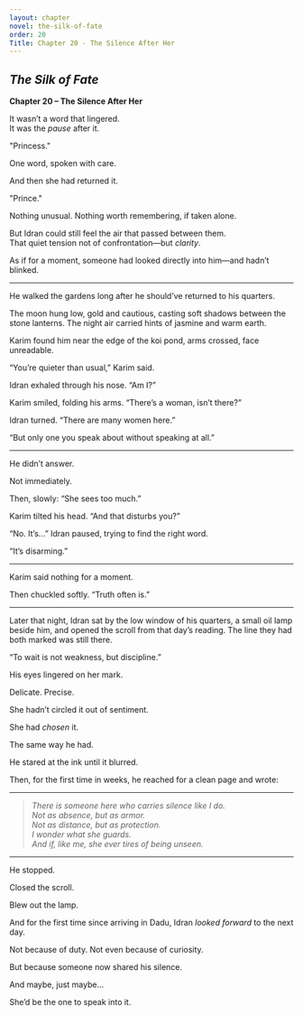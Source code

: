 ```yaml
---
layout: chapter
novel: the-silk-of-fate
order: 20
Title: Chapter 20 - The Silence After Her
---
```


## *The Silk of Fate*  
**Chapter 20 – The Silence After Her**

It wasn’t a word that lingered.  
It was the *pause* after it.

"Princess."

One word, spoken with care.

And then she had returned it.

"Prince."

Nothing unusual. Nothing worth remembering, if taken alone.

But Idran could still feel the air that passed between them.  
That quiet tension not of confrontation—but *clarity*.

As if for a moment, someone had looked directly into him—and hadn’t blinked.

---

He walked the gardens long after he should’ve returned to his quarters.

The moon hung low, gold and cautious, casting soft shadows between the stone lanterns. The night air carried hints of jasmine and warm earth.

Karim found him near the edge of the koi pond, arms crossed, face unreadable.

“You’re quieter than usual,” Karim said.

Idran exhaled through his nose. “Am I?”

Karim smiled, folding his arms. “There’s a woman, isn’t there?”

Idran turned. “There are many women here.”

“But only one you speak about without speaking at all.”

---

He didn’t answer.

Not immediately.

Then, slowly: “She sees too much.”

Karim tilted his head. “And that disturbs you?”

“No. It’s…” Idran paused, trying to find the right word.

“It’s disarming.”

---

Karim said nothing for a moment.

Then chuckled softly. “Truth often is.”

---

Later that night, Idran sat by the low window of his quarters, a small oil lamp beside him, and opened the scroll from that day’s reading. The line they had both marked was still there.

“To wait is not weakness, but discipline.”

His eyes lingered on her mark.

Delicate. Precise.

She hadn’t circled it out of sentiment.

She had *chosen* it.

The same way he had.

He stared at the ink until it blurred.

Then, for the first time in weeks, he reached for a clean page and wrote:

---

> *There is someone here who carries silence like I do.*  
> *Not as absence, but as armor.*  
> *Not as distance, but as protection.*  
> *I wonder what she guards.*  
> *And if, like me, she ever tires of being unseen.*

---

He stopped.

Closed the scroll.

Blew out the lamp.

And for the first time since arriving in Dadu, Idran *looked forward* to the next day.

Not because of duty. Not even because of curiosity.

But because someone now shared his silence.

And maybe, just maybe…

She’d be the one to speak into it.
